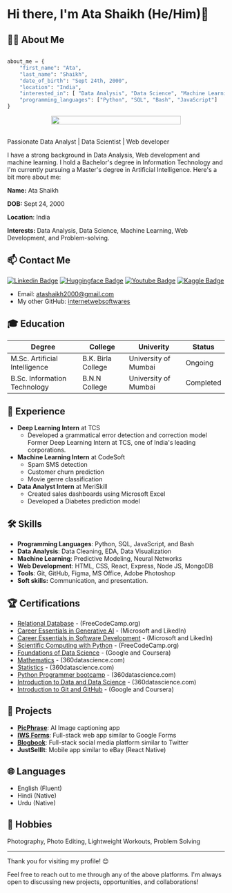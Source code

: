 # Hi there, I'm Ata Shaikh (He/Him)👋
## 👨‍💻 About Me
<div style="display:flex; flex-wrap:wrap; justify-content:center;align-items:center">

```python
about_me = {
    "first_name": "Ata",
    "last_name": "Shaikh",
    "date_of_birth": "Sept 24th, 2000",
    "location": "India",
    "interested_in": [ "Data Analysis", "Data Science", "Machine Learning"],
    "programming_languages": ["Python", "SQL", "Bash", "JavaScript"]
}

```


<img style="width:100%;max-width:300px" src="https://gist.githubusercontent.com/vininjr/d29bb07bdadb41e4b0923bc8fa748b1a/raw/88f20c9d749d756be63f22b09f3c4ac570bc5101/programming.gif" />

</div>

<br />

Passionate Data Analyst | Data Scientist | Web developer

I have a strong background in Data Analysis, Web development and machine learning. I hold a Bachelor's degree in Information Technology and I'm currently pursuing a Master's degree in Artificial Intelligence. Here's a bit more about me:

**Name:** Ata Shaikh

**DOB:** Sept 24, 2000

**Location**: India

**Interests:** Data Analysis, Data Science, Machine Learning, Web Development, and Problem-solving.



## 📫 Contact Me

[![Linkedin Badge](https://img.shields.io/badge/linkedin-blue?style=for-the-badge&logo=linkedin&logoColor=white)](https://www.linkedin.com/in/theatashaikh/)
[![Huggingface Badge](https://img.shields.io/badge/huggingface-yellow?style=for-the-badge&logo=huggingface&logoColor=white)](https://huggingface.co/theatashaikh)
[![Youtube Badge](https://img.shields.io/badge/youtube-red?style=for-the-badge&logo=youtube&logoColor=white)](https://www.youtube.com/@theatashaikh)
[![Kaggle Badge](https://img.shields.io/badge/kaggle-dodgerblue?style=for-the-badge&logo=kaggle&logoColor=white)](https://www.kaggle.com/atashaikh2000)



- Email: atashaikh2000@gmail.com
- My other GitHub: [internetwebsoftwares](https://github.com/internetwebsoftwares)

<!--
<center>

<img width="800" height="220" src="https://streak-stats.demolab.com?user=theatashaikh&theme=highcontrast&hide_border=true&border_radius=5&card_width=800">

<img align="center" src="https://github-readme-stats.vercel.app/api?username=theatashaikh&show_icons=true&theme=dracula&line_height=27" alt="**SEU NOME** github stats"/>


</center>
-->

## 🎓 Education

| Degree | College | Univerity | Status |
|--------|-------------|------------|--------|
| M.Sc. Artificial Intelligence | B.K. Birla College | University of Mumbai | Ongoing |
| B.Sc. Information Technology | B.N.N College | University of Mumbai | Completed |

## 💼 Experience
- **Deep Learning Intern** at TCS
  - Developed a grammatical error detection and correction model
    Former Deep Learning Intern at TCS, one of India's leading corporations.
- **Machine Learning Intern** at CodeSoft
  - Spam SMS detection
  - Customer churn prediction
  - Movie genre classification
- **Data Analyst Intern** at MeriSkill
  - Created sales dashboards using Microsoft Excel
  - Developed a Diabetes prediction model

## 🛠 Skills
- **Programming Languages**: Python, SQL, JavaScript, and Bash
- **Data Analysis**: Data Cleaning, EDA, Data Visualization
- **Machine Learning**: Predictive Modeling, Neural Networks
- **Web Development**: HTML, CSS, React, Express, Node JS, MongoDB
- **Tools**: Git, GitHub, Figma, MS Office, Adobe Photoshop
- **Soft skills:** Communication, and presentation.

## 🏆 Certifications
- [Relational Database](https://www.freecodecamp.org/certification/theatashaikh/relational-database-v8) - (FreeCodeCamp.org)
- [Career Essentials in Generative AI](https://www.linkedin.com/learning/certificates/8f434e45235d6d3a4ea56c7bd24f5b7e8d8102e6fdcb5dc31e90c0e5bbde0c23?lipi=urn%3Ali%3Apage%3Ad_flagship3_profile_view_base_certifications_details%3BqRQEGGLORPOxcAbgvtFLHA%3D%3D) - (Microsoft and LikedIn)
- [Career Essentials in Software Development](https://www.linkedin.com/learning/certificates/350cadb38f069aa73e33528ee2bbc4bac1d112134cafae42b6b5430c97d72818?lipi=urn%3Ali%3Apage%3Ad_flagship3_profile_view_base_certifications_details%3BqRQEGGLORPOxcAbgvtFLHA%3D%3D) - (Microsoft and LikedIn)
- [Scientific Computing with Python](https://www.freecodecamp.org/certification/ata_shaikh/scientific-computing-with-python-v7) - (FreeCodeCamp.org)
- [Foundations of Data Science](https://www.coursera.org/account/accomplishments/verify/ENZXFDD2ANK4) - (Google and Coursera)
- [Mathematics](https://learn.365datascience.com/certificates/CC-9C3BC98B8F/) - (360datascience.com)
- [Statistics](https://learn.365datascience.com/certificates/CC-BBA492DA22/) - (360datascience.com) 
- [Python Programmer bootcamp](https://learn.365datascience.com/certificates/CC-E0C6F103BD/) - (360datascience.com)
- [Introduction to Data and Data Science](https://learn.365datascience.com/certificates/CC-A29D11C931/)      - (360datascience.com)
- [Introduction to Git and GitHub](https://www.coursera.org/account/accomplishments/verify/6CS4FVSUDVCG) - (Google and Coursera)

## 🚀 Projects
- [**PicPhrase**](https://huggingface.co/spaces/theatashaikh/PicPhrase): AI Image captioning app
- [**IWS Forms**](https://forms-iws.netlify.app/): Full-stack web app similar to Google Forms
- [**Blogbook**](https://blogbookapp.netlify.app/): Full-stack social media platform similar to Twitter
- **JustSellIt**: Mobile app similar to eBay (React Native)

## 🌐 Languages
- English (Fluent)
- Hindi (Native)
- Urdu (Native)

## 🎨 Hobbies
Photography, Photo Editing, Lightweight Workouts, Problem Solving

---
Thank you for visiting my profile! 😊

Feel free to reach out to me through any of the above platforms. I'm always open to discussing new projects, opportunities, and collaborations!
